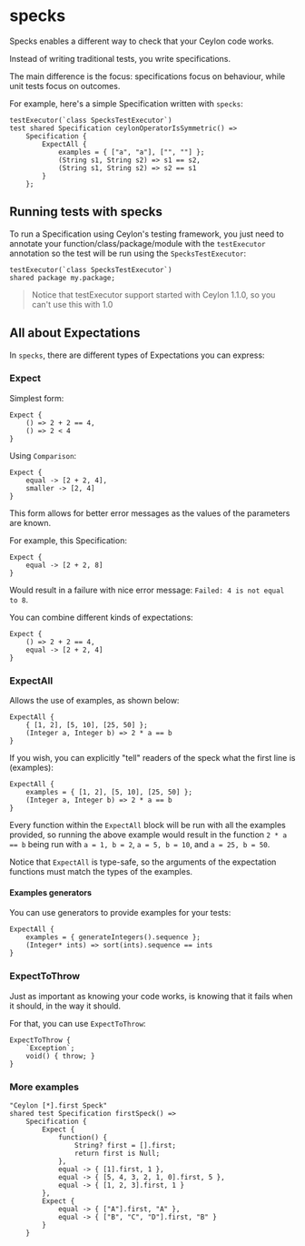 # specks

Specks enables a different way to check that your Ceylon code works.

Instead of writing traditional tests, you write specifications.

The main difference is the focus: specifications focus on behaviour, while unit tests focus on outcomes.

For example, here's a simple Specification written with ``specks``:

```ceylon
testExecutor(`class SpecksTestExecutor`)
test shared Specification ceylonOperatorIsSymmetric() =>
    Specification {
        ExpectAll {
            examples = { ["a", "a"], ["", ""] };
            (String s1, String s2) => s1 == s2,
            (String s1, String s2) => s2 == s1
        }
    };
```

## Running tests with specks

To run a Specification using Ceylon's testing framework, you just need to annotate your function/class/package/module with the ``testExecutor`` annotation so the test will be run using the ``SpecksTestExecutor``:

```ceylon
testExecutor(`class SpecksTestExecutor`)
shared package my.package;
```

> Notice that testExecutor support started with Ceylon 1.1.0, so you can't use this with 1.0


## All about Expectations

In ``specks``, there are different types of Expectations you can express:

### Expect

Simplest form:

```ceylon
Expect {
    () => 2 + 2 == 4,
    () => 2 < 4
}
```

Using ``Comparison``:

```ceylon
Expect {
    equal -> [2 + 2, 4],
    smaller -> [2, 4]
}
```

This form allows for better error messages as the values of the parameters are known.

For example, this Specification:

```ceylon
Expect {
    equal -> [2 + 2, 8]
}
```

Would result in a failure with nice error message: ``Failed: 4 is not equal to 8``.

You can combine different kinds of expectations:

```ceylon
Expect {
    () => 2 + 2 == 4,
    equal -> [2 + 2, 4]
}
```

### ExpectAll

Allows the use of examples, as shown below:

```ceylon
ExpectAll {
    { [1, 2], [5, 10], [25, 50] };
    (Integer a, Integer b) => 2 * a == b
}
```

If you wish, you can explicitly "tell" readers of the speck what the first line is (examples):

```ceylon
ExpectAll {
    examples = { [1, 2], [5, 10], [25, 50] };
    (Integer a, Integer b) => 2 * a == b
}
```

Every function within the ``ExpectAll`` block will be run with all the examples provided, so running the above example would result in the function ``2 * a == b`` being run with ``a = 1, b = 2``, ``a = 5, b = 10``, and ``a = 25, b = 50``.

Notice that ``ExpectAll`` is type-safe, so the arguments of the expectation functions must match the types of the examples.

#### Examples generators

You can use generators to provide examples for your tests:

```ceylon
ExpectAll {
    examples = { generateIntegers().sequence };
    (Integer* ints) => sort(ints).sequence == ints
}
```

### ExpectToThrow

Just as important as knowing your code works, is knowing that it fails when it should, in the way it should.

For that, you can use ``ExpectToThrow``:

```ceylon
ExpectToThrow {
    `Exception`;
    void() { throw; }
}
```

### More examples

```ceylon
"Ceylon [*].first Speck"
shared test Specification firstSpeck() =>
    Specification {
        Expect {
            function() {
                String? first = [].first;
                return first is Null;
            },
            equal -> { [1].first, 1 },
            equal -> { [5, 4, 3, 2, 1, 0].first, 5 },
            equal -> { [1, 2, 3].first, 1 }
        },
        Expect {
            equal -> { ["A"].first, "A" },
            equal -> { ["B", "C", "D"].first, "B" }
        }
    }
```

